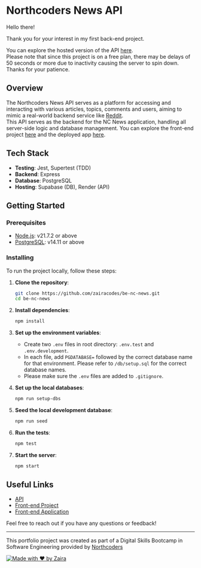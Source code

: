 # Northcoders News API

Hello there!

Thank you for your interest in my first back-end project.

You can explore the hosted version of the API [here](https://be-nc-news-6djf.onrender.com/api/).  
Please note that since this project is on a free plan, there may be delays of 50 seconds or more due to inactivity causing the server to spin down. Thanks for your patience.

## Overview

The Northcoders News API serves as a platform for accessing and interacting with various articles, topics, comments and users, aiming to mimic a real-world backend service like [Reddit](https://www.reddit.com/).  
This API serves as the backend for the NC News application, handling all server-side logic and database management. You can explore the front-end project [here](https://github.com/zairacodes/nc-news/) and the deployed app [here](https://ncnews-zaira.netlify.app/).

## Tech Stack

- **Testing**: Jest, Supertest (TDD)
- **Backend**: Express
- **Database**: PostgreSQL
- **Hosting**: Supabase (DB), Render (API)

## Getting Started

### Prerequisites

- [Node.js](https://nodejs.org/en/download/package-manager/): v21.7.2 or above
- [PostgreSQL](https://www.postgresql.org/download/): v14.11 or above

### Installing

To run the project locally, follow these steps:

1. **Clone the repository**:

   ```bash
   git clone https://github.com/zairacodes/be-nc-news.git
   cd be-nc-news
   ```

2. **Install dependencies**:

   ```bash
   npm install
   ```

3. **Set up the environment variables**:

   - Create two `.env` files in root directory: `.env.test` and `.env.development`.
   - In each file, add `PGDATABASE=` followed by the correct database name for that environment. Please refer to `/db/setup.sql` for the correct database names.
   - Please make sure the `.env` files are added to `.gitignore`.

4. **Set up the local databases**:

   ```bash
   npm run setup-dbs
   ```

5. **Seed the local development database**:

   ```bash
   npm run seed
   ```

6. **Run the tests**:

   ```bash
   npm test
   ```

7. **Start the server**:

   ```bash
   npm start
   ```

## Useful Links

- [API](https://be-nc-news-6djf.onrender.com/api/)
- [Front-end Project](https://github.com/zairacodes/nc-news/)
- [Front-end Application](https://ncnews-zaira.netlify.app/)

Feel free to reach out if you have any questions or feedback!

---

This portfolio project was created as part of a Digital Skills Bootcamp in Software Engineering provided by [Northcoders](https://northcoders.com/)

[![Made with ♥ by Zaira](https://img.shields.io/badge/Made%20with%20%E2%9D%A4%20by-Zaira-red)](https://www.linkedin.com/in/zaira-n/)
